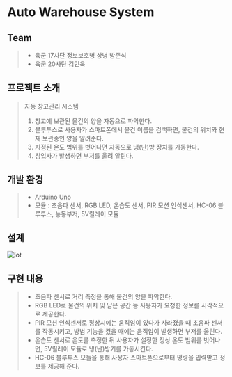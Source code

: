 # Auto Warehouse System

## Team
> * 육군 17사단 정보보호병 상병 방준식
> * 육군 20사단               김민욱

## 프로젝트 소개
> 자동 창고관리 시스템
> 1. 창고에 보관된 물건의 양을 자동으로 파악한다. 
> 2. 블루투스로 사용자가 스마트폰에서 물건 이름을 검색하면, 물건의 위치와 현재 보관중인 양을 알려준다. 
> 3. 지정된 온도 범위를 벗어나면 자동으로 냉(난)방 장치를 가동한다. 
> 4. 침입자가 발생하면 부저를 울려 알린다.

## 개발 환경
> * Arduino Uno
> * 모듈 : 초음파 센서, RGB LED, 온습도 센서, PIR 모션 인식센서, HC-06 블루투스, 능동부저, 5V릴레이 모듈

## 설계
![iot](https://user-images.githubusercontent.com/32294568/67346184-dd592b80-f578-11e9-9a93-f991ba9a0f39.jpg)

## 구현 내용
> * 초음파 센서로 거리 측정을 통해 물건의 양을 파악한다.
> * RGB LED로 물건의 위치 및 남은 공간 등 사용자가 요청한 정보를 시각적으로 제공한다.
> * PIR 모션 인식센서로 평상시에는 움직임이 있다가 사라졌을 때 초음파 센서를 작동시키고, 방범 기능을 켰을 때에는 움직임이 발생하면 부저를 울린다.
> * 온습도 센서로 온도를 측정한 뒤 사용자가 설정한 정상 온도 범위를 벗어나면, 5V릴레이 모듈로 냉(난)방기를 가동시킨다.
> * HC-06 블루투스 모듈을 통해 사용자 스마트폰으로부터 명령을 입력받고 정보를 제공해 준다.
